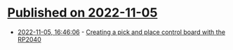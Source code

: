 # [Published on 2022-11-05](index.md)

* [2022-11-05, 16:46:06](https://news.ycombinator.com/item?id=33483141) - [Creating a pick and place control board with the RP2040](https://blog.thea.codes/starfish-a-control-board-with-the-rp2040/)
